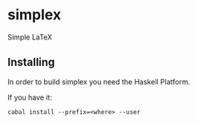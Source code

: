 simplex
=======

Simple LaTeX

Installing
----------

In order to build simplex you need the Haskell Platform.

If you have it:

    cabal install --prefix=<where> --user

